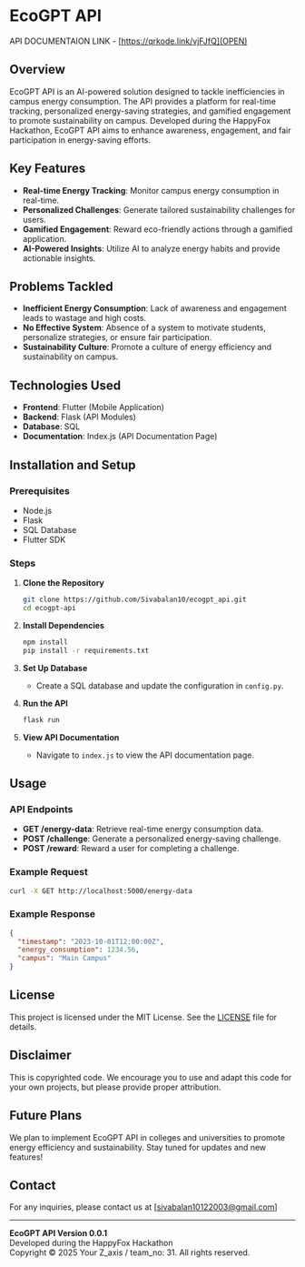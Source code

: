 # EcoGPT API 
API DOCUMENTAION LINK - [https://qrkode.link/vjFJfQ](OPEN)

## Overview

EcoGPT API is an AI-powered solution designed to tackle inefficiencies in campus energy consumption. The API provides a platform for real-time tracking, personalized energy-saving strategies, and gamified engagement to promote sustainability on campus. Developed during the HappyFox Hackathon, EcoGPT API aims to enhance awareness, engagement, and fair participation in energy-saving efforts.

## Key Features

- **Real-time Energy Tracking**: Monitor campus energy consumption in real-time.
- **Personalized Challenges**: Generate tailored sustainability challenges for users.
- **Gamified Engagement**: Reward eco-friendly actions through a gamified application.
- **AI-Powered Insights**: Utilize AI to analyze energy habits and provide actionable insights.

## Problems Tackled

- **Inefficient Energy Consumption**: Lack of awareness and engagement leads to wastage and high costs.
- **No Effective System**: Absence of a system to motivate students, personalize strategies, or ensure fair participation.
- **Sustainability Culture**: Promote a culture of energy efficiency and sustainability on campus.

## Technologies Used

- **Frontend**: Flutter (Mobile Application)
- **Backend**: Flask (API Modules)
- **Database**: SQL
- **Documentation**: Index.js (API Documentation Page)

## Installation and Setup

### Prerequisites

- Node.js
- Flask
- SQL Database
- Flutter SDK

### Steps

1. **Clone the Repository**
   ```bash
   git clone https://github.com/Sivabalan10/ecogpt_api.git
   cd ecogpt-api
   ```

2. **Install Dependencies**
   ```bash
   npm install
   pip install -r requirements.txt
   ```

3. **Set Up Database**
   - Create a SQL database and update the configuration in `config.py`.

4. **Run the API**
   ```bash
   flask run
   ```

5. **View API Documentation**
   - Navigate to `index.js` to view the API documentation page.

## Usage

### API Endpoints

- **GET /energy-data**: Retrieve real-time energy consumption data.
- **POST /challenge**: Generate a personalized energy-saving challenge.
- **POST /reward**: Reward a user for completing a challenge.

### Example Request

```bash
curl -X GET http://localhost:5000/energy-data
```

### Example Response

```json
{
  "timestamp": "2023-10-01T12:00:00Z",
  "energy_consumption": 1234.56,
  "campus": "Main Campus"
}
```

## License

This project is licensed under the MIT License. See the [LICENSE](LICENSE) file for details.

## Disclaimer

This is copyrighted code. We encourage you to use and adapt this code for your own projects, but please provide proper attribution.

## Future Plans

We plan to implement EcoGPT API in colleges and universities to promote energy efficiency and sustainability. Stay tuned for updates and new features!

## Contact

For any inquiries, please contact us at [sivabalan10122003@gmail.com]

---

**EcoGPT API Version 0.0.1**  
Developed during the HappyFox Hackathon  
Copyright © 2025 Your Z_axis / team_no: 31. All rights reserved.
